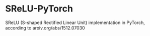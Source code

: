 # SReLU-PyTorch
SReLU (S-shaped Rectified Linear Unit) implementation in PyTorch, according to arxiv.org/abs/1512.07030 
